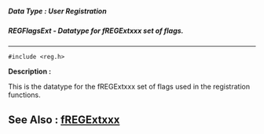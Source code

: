 ##### Data Type : User Registration
##### REGFlagsExt - Datatype for fREGExtxxx set of flags.
---
```
#include <reg.h>
```
**Description :**

This is the datatype for the fREGExtxxx set of flags used in the registration 
functions.

**See Also :**
[fREGExtxxx](/domino-c-api-docs/reference/Symb/fREGExtxxx)
---
